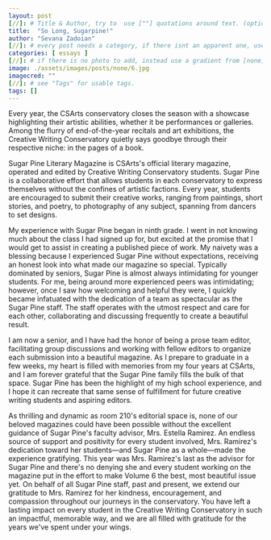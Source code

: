 ```yaml
---
layout: post
[//]: # Title & Author, try to  use [""] quotations around text. (optional, just formality).
title:  "So Long, Sugarpine!"
author: "Sevana Zadoian"
[//]: # every post needs a category, if there isnt an apparent one, use [misc].
categories: [ essays ]
[//]: # if there is no photo to add, instead use a gradient from [none] folder by picking a number from 1-10. (all gradients are .jpg)
image: ./assets/images/posts/none/6.jpg
imagecred: ""
[//]: # see "Tags" for usable tags.
tags: []
---
```

Every year, the CSArts conservatory closes the season with a showcase highlighting their artistic abilities, whether it be performances or galleries. Among the flurry of end-of-the-year recitals and art exhibitions, the Creative Writing Conservatory quietly says goodbye through their respective niche: in the pages of a book. 

Sugar Pine Literary Magazine is CSArts's official literary magazine, operated and edited by Creative Writing Conservatory students. Sugar Pine is a collaborative effort that allows students in each conservatory to express themselves without the confines of artistic factions. Every year, students are encouraged to submit their creative works, ranging from paintings, short stories, and poetry, to photography of any subject, spanning from dancers to set designs.

My experience with Sugar Pine began in ninth grade. I went in not knowing much about the class I had signed up for, but excited at the promise that I would get to assist in creating a published piece of work. My naivety was a blessing because I experienced Sugar Pine without expectations, receiving an honest look into what made our magazine so special. Typically dominated by seniors, Sugar Pine is almost always intimidating for younger students. For me, being around more experienced peers was intimidating; however, once I saw how welcoming and helpful they were, I quickly became infatuated with the dedication of a team as spectacular as the Sugar Pine staff. The staff operates with the utmost respect and care for each other, collaborating and discussing frequently to create a beautiful result.

I am now a senior, and I have had the honor of being a prose team editor, facilitating group discussions and working with fellow editors to organize each submission into a beautiful magazine. As I prepare to graduate in a few weeks, my heart is filled with memories from my four years at CSArts, and I am forever grateful that the Sugar Pine family fills the bulk of that space. Sugar Pine has been the highlight of my high school experience, and I hope it can recreate that same sense of fulfillment for future creative writing students and aspiring editors.

As thrilling and dynamic as room 210's editorial space is, none of our beloved magazines could have been possible without the excellent guidance of Sugar Pine's faculty advisor, Mrs. Estella Ramirez. An endless source of support and positivity for every student involved, Mrs. Ramirez's dedication toward her students—and Sugar Pine as a whole—made the experience gratifying. This year was Mrs. Ramirez's last as the advisor for Sugar Pine and there's no denying she and every student working on the magazine put in the effort to make Volume 6 the best, most beautiful issue yet. On behalf of all Sugar Pine staff, past and present, we extend our gratitude to Mrs. Ramirez for her kindness, encouragement, and compassion throughout our journeys in the conservatory. You have left a lasting impact on every student in the Creative Writing Conservatory in such an impactful, memorable way, and we are all filled with gratitude for the years we've spent under your wings.